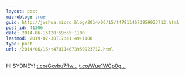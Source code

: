 ```yaml
---
layout: post
microblog: true
guid: http://joshua.micro.blog/2014/06/15/t478114673959923712.html
post_id: 41306
date: 2014-06-15T20:59:55+1100
lastmod: 2019-07-30T17:41:49+1100
type: post
url: /2014/06/15/t478114673959923712.html
---
```

HI SYDNEY! [t.co/Gxvbu7flw...](http://t.co/Gxvbu7flwK) [t.co/Wue1WCp0g...](http://t.co/Wue1WCp0gf)
